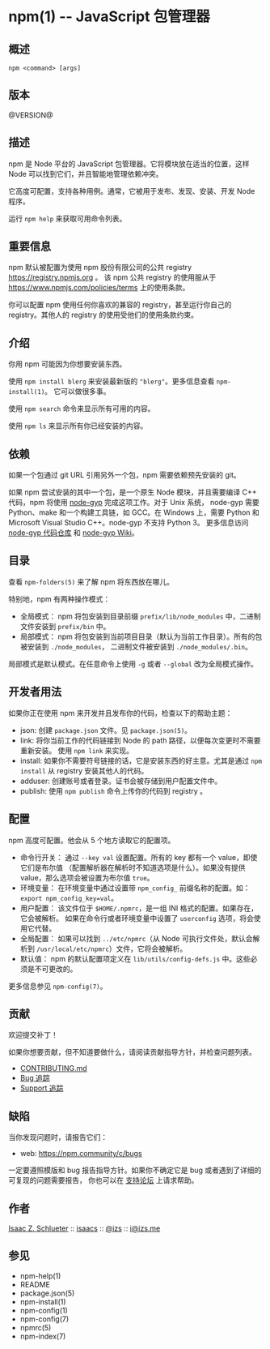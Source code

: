 npm(1) -- JavaScript 包管理器
====================================

## 概述

    npm <command> [args]

## 版本

@VERSION@

## 描述

npm 是 Node 平台的 JavaScript 包管理器。它将模块放在适当的位置，这样 Node
可以找到它们，并且智能地管理依赖冲突。

它高度可配置，支持各种用例。通常，它被用于发布、发现、安装、开发 Node 程序。

运行 `npm help` 来获取可用命令列表。

## 重要信息

npm 默认被配置为使用 npm 股份有限公司的公共 registry https://registry.npmjs.org 。
该 npm 公共 registry 的使用服从于 https://www.npmjs.com/policies/terms 上的使用条款。

你可以配置 npm 使用任何你喜欢的兼容的 registry，甚至运行你自己的 registry。其他人的
registry 的使用受他们的使用条款约束。

## 介绍

你用 npm 可能因为你想要安装东西。

使用 `npm install blerg` 来安装最新版的 `"blerg"`。更多信息查看 `npm-install(1)`。
它可以做很多事。

使用 `npm search` 命令来显示所有可用的内容。

使用 `npm ls` 来显示所有你已经安装的内容。

## 依赖

如果一个包通过 git URL 引用另外一个包，npm 需要依赖预先安装的 git。

如果 npm 尝试安装的其中一个包，是一个原生 Node 模块，并且需要编译 C++ 代码，npm 将使用 
[node-gyp](https://github.com/nodejs/node-gyp) 完成这项工作。对于 Unix 系统，
node-gyp 需要 Python、make 和一个构建工具链，如 GCC。在 Windows 上，需要 Python 和
Microsoft Visual Studio C++。node-gyp 不支持 Python 3。
更多信息访问 [node-gyp 代码仓库](https://github.com/nodejs/node-gyp)
和 [node-gyp Wiki](https://github.com/nodejs/node-gyp/wiki)。

## 目录

查看 `npm-folders(5)` 来了解 npm 将东西放在哪儿。

特别地，npm 有两种操作模式：

* 全局模式：
  npm 将包安装到目录前缀 `prefix/lib/node_modules`
  中，二进制文件安装到 `prefix/bin` 中。
* 局部模式：
  npm 将包安装到当前项目目录（默认为当前工作目录）。所有的包被安装到 `./node_modules`，
  二进制文件被安装到 `./node_modules/.bin`。

局部模式是默认模式。在任意命令上使用 `-g` 或者 `--global` 改为全局模式操作。

## 开发者用法

如果你正在使用 npm 来开发并且发布你的代码，检查以下的帮助主题：

* json:
  创建 `package.json` 文件。见 `package.json(5)`。
* link:
  将你当前工作的代码链接到 Node 的 path 路径，以便每次变更时不需要重新安装。
  使用 `npm link` 来实现。
* install:
  如果你不需要符号链接的话，它是安装东西的好主意。尤其是通过 `npm install`
  从 registry 安装其他人的代码。
* adduser:
  创建账号或者登录。证书会被存储到用户配置文件中。
* publish:
  使用 `npm publish` 命令上传你的代码到 registry 。

## 配置

npm 高度可配置。他会从 5 个地方读取它的配置项。

* 命令行开关：
  通过 `--key val` 设置配置。所有的 key 都有一个 value，即使它们是布尔值
  （配置解析器在解析时不知道选项是什么）。如果没有提供 value，那么选项会被设置为布尔值 `true`。
* 环境变量：
  在环境变量中通过设置带 `npm_config_` 前缀名称的配置。如：`export npm_config_key=val`。
* 用户配置：
  该文件位于 `$HOME/.npmrc`，是一组 INI 格式的配置。如果存在，它会被解析。
  如果在命令行或者环境变量中设置了 `userconfig` 选项，将会使用它代替。
* 全局配置：
  如果可以找到 `../etc/npmrc`（从 Node 可执行文件处，默认会解析到
  `/usr/local/etc/npmrc`）文件，它将会被解析。
* 默认值：
  npm 的默认配置项定义在 `lib/utils/config-defs.js` 中。这些必须是不可更改的。

更多信息参见 `npm-config(7)`。

## 贡献

欢迎提交补丁！

如果你想要贡献，但不知道要做什么，请阅读贡献指导方针，并检查问题列表。

* [CONTRIBUTING.md](https://github.com/npm/cli/blob/latest/CONTRIBUTING.md)
* [Bug 追踪](https://npm.community/c/bugs)
* [Support 追踪](https://npm.community/c/support)

## 缺陷

当你发现问题时，请报告它们：

* web:
  <https://npm.community/c/bugs>

一定要遵照模版和 bug 报告指导方针。如果你不确定它是 bug 或者遇到了详细的可复现的问题需要报告，
你也可以在 [支持论坛](https://npm.community/c/support) 上请求帮助。

## 作者

[Isaac Z. Schlueter](http://blog.izs.me/) ::
[isaacs](https://github.com/isaacs/) ::
[@izs](https://twitter.com/izs) ::
<i@izs.me>

## 参见

* npm-help(1)
* README
* package.json(5)
* npm-install(1)
* npm-config(1)
* npm-config(7)
* npmrc(5)
* npm-index(7)
